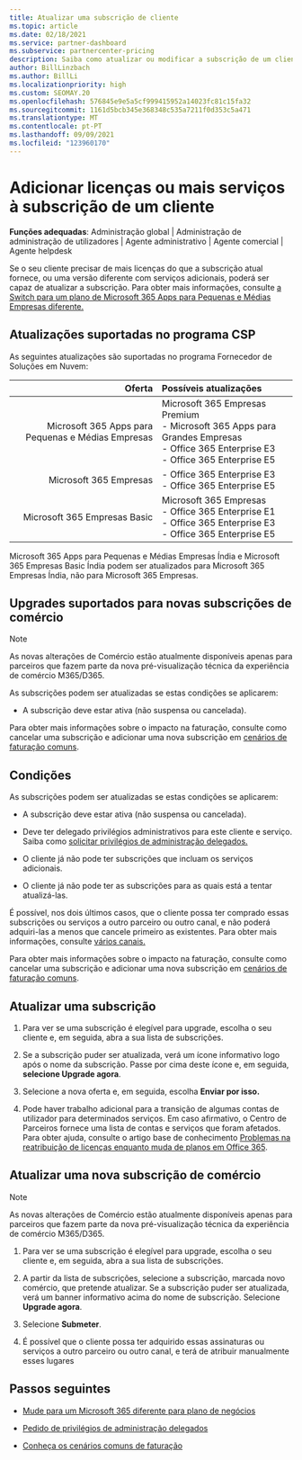 ```yaml
---
title: Atualizar uma subscrição de cliente
ms.topic: article
ms.date: 02/18/2021
ms.service: partner-dashboard
ms.subservice: partnercenter-pricing
description: Saiba como atualizar ou modificar a subscrição de um cliente. Adicione mais licenças ou mude para uma versão diferente com mais serviços.
author: BillLinzbach
ms.author: BillLi
ms.localizationpriority: high
ms.custom: SEOMAY.20
ms.openlocfilehash: 576845e9e5a5cf999415952a14023fc81c15fa32
ms.sourcegitcommit: 1161d5bcb345e368348c535a7211f0d353c5a471
ms.translationtype: MT
ms.contentlocale: pt-PT
ms.lasthandoff: 09/09/2021
ms.locfileid: "123960170"
---
```

# <a name="add-licenses-or-more-services-to-a-customers-subscription"></a>Adicionar licenças ou mais serviços à subscrição de um cliente

**Funções adequadas**: Administração global | Administração de administração de utilizadores | Agente administrativo | Agente comercial | Agente helpdesk

Se o seu cliente precisar de mais licenças do que a subscrição atual fornece, ou uma versão diferente com serviços adicionais, poderá ser capaz de atualizar a subscrição. Para obter mais informações, consulte [a Switch para um plano de Microsoft 365 Apps para Pequenas e Médias Empresas diferente.](/microsoft-365/commerce/subscriptions/switch-to-a-different-plan)

## <a name="upgrades-supported-in-the-csp-program"></a>Atualizações suportadas no programa CSP <a id="upgradesubscription"></a>

As seguintes atualizações são suportadas no programa Fornecedor de Soluções em Nuvem:

| Oferta | Possíveis atualizações|
|---:|:---|
| Microsoft 365 Apps para Pequenas e Médias Empresas   | Microsoft 365 Empresas Premium <br/>  - Microsoft 365 Apps para Grandes Empresas <br/> - Office 365 Enterprise E3 <br/> - Office 365 Enterprise E5 <br/> |
| Microsoft 365 Empresas    | - Office 365 Enterprise E3 <br/> - Office 365 Enterprise E5 <br/> |
| Microsoft 365 Empresas Basic | Microsoft 365 Empresas <br/> - Office 365 Enterprise E1 <br/> - Office 365 Enterprise E3<br/> - Office 365 Enterprise E5 <br/> |

Microsoft 365 Apps para Pequenas e Médias Empresas Índia e Microsoft 365 Empresas Basic Índia podem ser atualizados para Microsoft 365 Empresas Índia, não para Microsoft 365 Empresas.

## <a name="upgrades-supported-for-new-commerce-subscriptions"></a>Upgrades suportados para novas subscrições de comércio<a id="upgradesubscriptionnewcommerce"></a>

> [!Note] 
> As novas alterações de Comércio estão atualmente disponíveis apenas para parceiros que fazem parte da nova pré-visualização técnica da experiência de comércio M365/D365.

As subscrições podem ser atualizadas se estas condições se aplicarem:

- A subscrição deve estar ativa (não suspensa ou cancelada).

Para obter mais informações sobre o impacto na faturação, consulte como cancelar uma subscrição e adicionar uma nova subscrição em [cenários de faturação comuns](common-billing-scenarios.md).

## <a name="conditions"></a>Condições

As subscrições podem ser atualizadas se estas condições se aplicarem:

- A subscrição deve estar ativa (não suspensa ou cancelada).

- Deve ter delegado privilégios administrativos para este cliente e serviço. Saiba como [solicitar privilégios de administração delegados.](request-a-relationship-with-a-customer.md)

- O cliente já não pode ter subscrições que incluam os serviços adicionais.

- O cliente já não pode ter as subscrições para as quais está a tentar atualizá-las.

É possível, nos dois últimos casos, que o cliente possa ter comprado essas subscrições ou serviços a outro parceiro ou outro canal, e não poderá adquiri-las a menos que cancele primeiro as existentes. Para obter mais informações, consulte [vários canais.](multichannel.md)

Para obter mais informações sobre o impacto na faturação, consulte como cancelar uma subscrição e adicionar uma nova subscrição em [cenários de faturação comuns](common-billing-scenarios.md).

## <a name="upgrade-a-subscription"></a>Atualizar uma subscrição

1. Para ver se uma subscrição é elegível para upgrade, escolha o seu cliente e, em seguida, abra a sua lista de subscrições.

2. Se a subscrição puder ser atualizada, verá um ícone informativo logo após o nome da subscrição. Passe por cima deste ícone e, em seguida, **selecione Upgrade agora**.

3. Selecione a nova oferta e, em seguida, escolha **Enviar por isso.**

4. Pode haver trabalho adicional para a transição de algumas contas de utilizador para determinados serviços. Em caso afirmativo, o Centro de Parceiros fornece uma lista de contas e serviços que foram afetados. Para obter ajuda, consulte o artigo base de conhecimento [Problemas na reatribuição de licenças enquanto muda de planos em Office 365](/microsoft-365/commerce/subscriptions/switch-to-a-different-plan).

## <a name="upgrade-a-new-commerce-subscription"></a>Atualizar uma nova subscrição de comércio

> [!Note] 
> As novas alterações de Comércio estão atualmente disponíveis apenas para parceiros que fazem parte da nova pré-visualização técnica da experiência de comércio M365/D365.

1. Para ver se uma subscrição é elegível para upgrade, escolha o seu cliente e, em seguida, abra a sua lista de subscrições.

2. A partir da lista de subscrições, selecione a subscrição, marcada novo comércio, que pretende atualizar. Se a subscrição puder ser atualizada, verá um banner informativo acima do nome de subscrição. Selecione **Upgrade agora**.

3. Selecione **Submeter**.

4. É possível que o cliente possa ter adquirido essas assinaturas ou serviços a outro parceiro ou outro canal, e terá de atribuir manualmente esses lugares

## <a name="next-steps"></a>Passos seguintes

- [Mude para um Microsoft 365 diferente para plano de negócios](/microsoft-365/commerce/subscriptions/switch-to-a-different-plan)

- [Pedido de privilégios de administração delegados](request-a-relationship-with-a-customer.md)

- [Conheça os cenários comuns de faturação](common-billing-scenarios.md)
